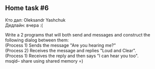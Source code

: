 ## Home task #6
<p>
   Кто дал: Oleksandr Yashchuk<br />
   Дедлайн: вчера :(
</p>
Write a 2 programs that will both send and messages and construct the following dialog between them:<br />
(Process 1) Sends the message "Are you hearing me?"<br />
(Process 2) Receives the message and replies "Loud and Clear".<br />
(Process 1) Receives the reply and then says "I can hear you too".<br />
msqid– share using shared memory =)